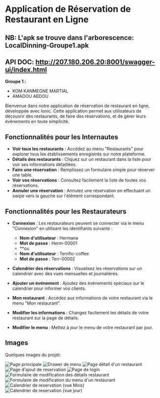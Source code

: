# Application de Réservation de Restaurant en Ligne

## NB: L'apk se trouve dans l'arborescence: LocalDinning-Groupe1.apk

## API DOC: http://207.180.206.20:8001/swagger-ui/index.html

**Groupe 1 :**
- KOM KANMEGNE MARTIAL
- AMADOU ABDOU

Bienvenue dans notre application de réservation de restaurant en ligne, développée avec Ionic. Cette application permet aux utilisateurs de découvrir des restaurants, de faire des réservations, et de gérer leurs événements en toute simplicité.

## Fonctionnalités pour les Internautes

- **Voir tous les restaurants** : Accédez au menu "Restaurants" pour explorer tous les établissements enregistrés sur notre plateforme.
- **Détails des restaurants** : Cliquez sur un restaurant dans la liste pour voir ses informations détaillées.
- **Faire une réservation** : Remplissez un formulaire simple pour réserver une table.
- **Voir vos réservations** : Consultez facilement la liste de toutes vos réservations.
- **Annuler une réservation** : Annulez une réservation en effectuant un swipe vers la gauche sur l'élément correspondant.

## Fonctionnalités pour les Restaurateurs

- **Connexion** : Les restaurateurs peuvent se connecter via le menu "Connexion" en utilisant les identifiants suivants :
  - **Nom d'utilisateur** : Hermana
  - **Mot de passe** : Herm-00001
  - **ou
  - **Nom d'utilisateur** : Terrific-coffee
  - **Mot de passe** : Terr-00002

- **Calendrier des réservations** : Visualisez les réservations sur un calendrier avec des vues mensuelles et journalières.
- **Ajouter un événement** : Ajoutez des événements spéciaux sur le calendrier pour informer vos clients.
- **Mon restaurant** : Accédez aux informations de votre restaurant via le menu "Mon restaurant".
- **Modifier les informations** : Changez facilement les détails de votre restaurant sur la page de détails.
- **Modifier le menu** : Mettez à jour le menu de votre restaurant par jour.

## Images

Quelques images du projet:

![Page principale](./img/1.png)
![Drawer de menu](./img/9.png)
![Page détail d'un restaurant](./img/8.png)
![Page d'ajout de reservation](./img/7.png)
![Page de login](./img/6.png)
![Formulaire de modification des détails restaurant](./img/2.png)
![Formulaire de modification du menu d'un restaurant](./img/3.png)
![Calendrier de reservation (vue Mois)](./img/5.png)
![Calendrier de reservation (vue jour)](./img/4.png)
